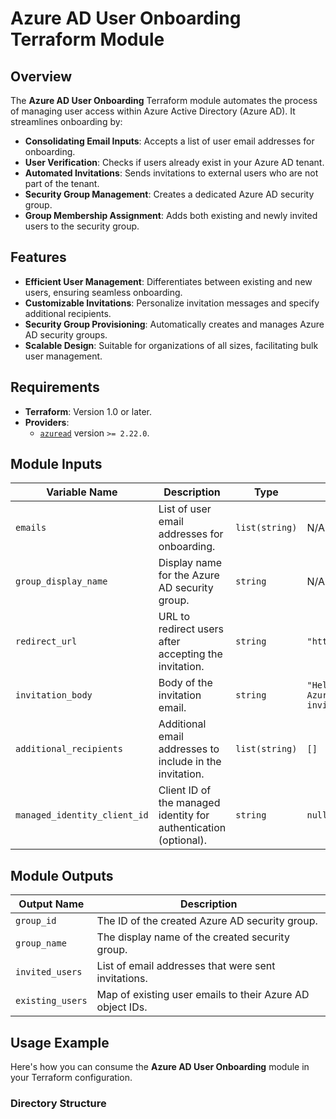# Azure AD User Onboarding Terraform Module

## Overview

The **Azure AD User Onboarding** Terraform module automates the process of managing user access within Azure Active Directory (Azure AD). It streamlines onboarding by:

- **Consolidating Email Inputs**: Accepts a list of user email addresses for onboarding.
- **User Verification**: Checks if users already exist in your Azure AD tenant.
- **Automated Invitations**: Sends invitations to external users who are not part of the tenant.
- **Security Group Management**: Creates a dedicated Azure AD security group.
- **Group Membership Assignment**: Adds both existing and newly invited users to the security group.

## Features

- **Efficient User Management**: Differentiates between existing and new users, ensuring seamless onboarding.
- **Customizable Invitations**: Personalize invitation messages and specify additional recipients.
- **Security Group Provisioning**: Automatically creates and manages Azure AD security groups.
- **Scalable Design**: Suitable for organizations of all sizes, facilitating bulk user management.

## Requirements

- **Terraform**: Version 1.0 or later.
- **Providers**:
  - [`azuread`](https://registry.terraform.io/providers/hashicorp/azuread/latest) version `>= 2.22.0`.

## Module Inputs

| Variable Name               | Description                                                  | Type           | Default                                  | Required |
|-----------------------------|--------------------------------------------------------------|----------------|------------------------------------------|----------|
| `emails`                    | List of user email addresses for onboarding.                | `list(string)` | N/A                                      | Yes      |
| `group_display_name`        | Display name for the Azure AD security group.               | `string`       | N/A                                      | Yes      |
| `redirect_url`              | URL to redirect users after accepting the invitation.        | `string`       | `"https://myapplications.microsoft.com/"` | No       |
| `invitation_body`           | Body of the invitation email.                                | `string`       | `"Hello! You are invited to join our Azure AD tenant. Please accept the invitation to gain access."` | No       |
| `additional_recipients`     | Additional email addresses to include in the invitation.     | `list(string)` | `[]`                                     | No       |
| `managed_identity_client_id`| Client ID of the managed identity for authentication (optional). | `string`     | `null`                                   | No       |

## Module Outputs

| Output Name    | Description                                           |
|----------------|-------------------------------------------------------|
| `group_id`     | The ID of the created Azure AD security group.        |
| `group_name`   | The display name of the created security group.       |
| `invited_users`| List of email addresses that were sent invitations.    |
| `existing_users`| Map of existing user emails to their Azure AD object IDs.|

## Usage Example

Here's how you can consume the **Azure AD User Onboarding** module in your Terraform configuration.

### **Directory Structure**

